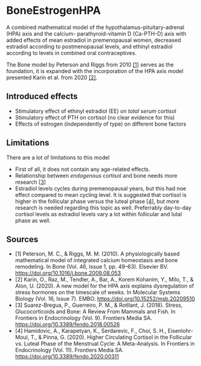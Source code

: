 # BoneEstrogenHPA

A combined mathematical model of the hypothalamus-pituitary-adrenal (HPA) axis and the calcium-
parathyroid-vitamin D (Ca-PTH-D) axis with added effects of mean estradiol in premenopausal women, decreased estradiol according to postmenopausal levels,  and ethinyl estradiol according to levels in combined oral contraceptives.

The Bone model by Peterson and Riggs from 2010 [[1]](https://doi.org/10.1016/j.bone.2009.08.053) serves as the foundation, it is expanded with the incorporation of the HPA axis model presented Karin et al. from 2020 [[2]](https://doi.org/10.15252/msb.20209510).


## Introduced effects
- Stimulatory effect of ethinyl estradiol (EE) on _total serum_ cortisol
- Stimulatory effect of PTH on cortisol (no clear evidence for this)
- Effects of estrogen (independently of type) on different bone factors

## Limitations
There are a lot of limitations to this model
- First of all, it does not contain any age-related effects.
- Relationship between _endogenous_ cortisol and bone needs more research [[3]](https://doi.org/10.3389/fendo.2018.00526)
- Estradiol levels cycles during premenopausal years, but this had noe effect compared to mean cycling level. It is suggested that cortisol is higher in the follicular phase versus the luteal phase [[4]](https://doi.org/10.3389/fendo.2020.00311), but more research is needed regarding this topic as well. Preferrably day-to-day cortisol levels as estradiol levels vary a lot within follicular and lutal phase as well. 

## Sources
- [1]   Peterson, M. C., & Riggs, M. M. (2010). A physiologically based mathematical model of integrated calcium homeostasis and bone remodeling. In Bone (Vol. 46, Issue 1, pp. 49–63). Elsevier BV. https://doi.org/10.1016/j.bone.2009.08.053
- [2]   Karin, O., Raz, M., Tendler, A., Bar, A., Korem Kohanim, Y., Milo, T., & Alon, U. (2020). A new model for the HPA axis explains dysregulation of stress hormones on the timescale of weeks. In Molecular Systems Biology (Vol. 16, Issue 7). EMBO. https://doi.org/10.15252/msb.20209510
- [3]   Suarez-Bregua, P., Guerreiro, P. M., & Rotllant, J. (2018). Stress, Glucocorticoids and Bone: A Review From Mammals and Fish. In Frontiers in Endocrinology (Vol. 9). Frontiers Media SA. https://doi.org/10.3389/fendo.2018.00526
- [4]   Hamidovic, A., Karapetyan, K., Serdarevic, F., Choi, S. H., Eisenlohr-Moul, T., & Pinna, G. (2020). Higher Circulating Cortisol in the Follicular vs. Luteal Phase of the Menstrual Cycle: A Meta-Analysis. In Frontiers in Endocrinology (Vol. 11). Frontiers Media SA. https://doi.org/10.3389/fendo.2020.00311
